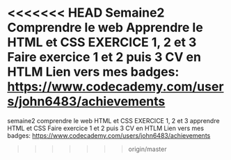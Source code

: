 <<<<<<< HEAD
Semaine2
Comprendre le web
Apprendre le HTML et CSS
EXERCICE 1, 2 et 3
Faire exercice 1 et 2 puis 3  CV en HTLM
Lien vers mes badges:
https://www.codecademy.com/users/john6483/achievements
=======
semaine2
comprendre le web
HTML et CSS
EXERCICE 1, 2 et 3 apprendre HTML et CSS
Faire exercice 1 et 2 puis 3  CV en HTLM
Lien vers mes badges:
https://www.codecademy.com/users/john6483/achievements


>>>>>>> origin/master
